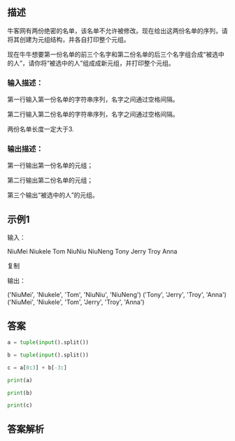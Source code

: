 ## 描述

牛客网有两份绝密的名单，该名单不允许被修改。现在给出这两份名单的序列，请将其创建为元组结构，并各自打印整个元组。

现在牛牛想要第一份名单的前三个名字和第二份名单的后三个名字组合成“被选中的人”，请你将“被选中的人”组成成新元组，并打印整个元组。

### 输入描述：

第一行输入第一份名单的字符串序列，名字之间通过空格间隔。

第二行输入第二份名单的字符串序列，名字之间通过空格间隔。

两份名单长度一定大于3.

### 输出描述：

第一行输出第一份名单的元组；

第二行输出第二份名单的元组；

第三个输出“被选中的人”的元组。

## 示例1

输入：

NiuMei Niukele Tom NiuNiu NiuNeng
Tony Jerry Troy Anna

复制

输出：

('NiuMei', 'Niukele', 'Tom', 'NiuNiu', 'NiuNeng')
('Tony', 'Jerry', 'Troy', 'Anna')
('NiuMei', 'Niukele', 'Tom', 'Jerry', 'Troy', 'Anna')

## 答案

```python 
a = tuple(input().split())

b = tuple(input().split())

c = a[0:3] + b[-3:]

print(a)

print(b)

print(c)
```

## 答案解析